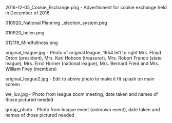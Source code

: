2016-12-05_Cookie_Eschange.png - Advertisment for cookie exchange held in December of 2016

010920_National Planning _election_system.png

010920_helen.png

012119_Mindfullness.png

original_league.jpg - Photo of original league, 1954 left to right Mrs. Floyd Orton (president), Mrs. Karl Hobson (treasurer), Mrs. Robert Franco (state league), Mrs. Errol Horner (national league), Mrs. Bernard Fried and Mrs. William Firey (members)

original_league2.jpg - Edit to above photo to make it fit splash on main screen

we_luv.jpg - Photo from league zoom meeting, date taken and names of those pictured needed

group_photo - Photo from league event (unknown event), date taken and names of those pictured needed
